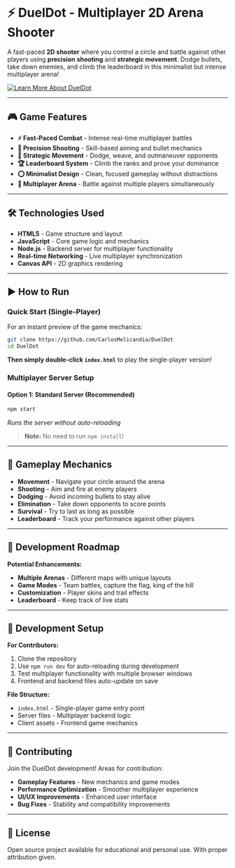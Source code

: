 # ⚡ DuelDot - Multiplayer 2D Arena Shooter

A fast-paced **2D shooter** where you control a circle and battle against other players using **precision shooting** and **strategic movement**. Dodge bullets, take down enemies, and climb the leaderboard in this minimalist but intense multiplayer arena!

[![Learn More About DuelDot](https://img.shields.io/badge/View-Learn%20More%20About%20DuelDot-blue?style=for-the-badge&logo=book)](https://heyzine.com/flip-book/79af9d0238.html#page/7)

---

## 🎮 Game Features

- **⚡ Fast-Paced Combat** - Intense real-time multiplayer battles
- **🎯 Precision Shooting** - Skill-based aiming and bullet mechanics
- **🏃 Strategic Movement** - Dodge, weave, and outmaneuver opponents
- **🏆 Leaderboard System** - Climb the ranks and prove your dominance
- **⭕ Minimalist Design** - Clean, focused gameplay without distractions
- **👥 Multiplayer Arena** - Battle against multiple players simultaneously

---

## 🛠 Technologies Used

- **HTML5** - Game structure and layout
- **JavaScript** - Core game logic and mechanics
- **Node.js** - Backend server for multiplayer functionality
- **Real-time Networking** - Live multiplayer synchronization
- **Canvas API** - 2D graphics rendering

---

## ▶️ How to Run

### Quick Start (Single-Player)
For an instant preview of the game mechanics:

```bash
git clone https://github.com/CarlosMelicandia/DuelDot
cd DuelDot
```

**Then simply double-click `index.html`** to play the single-player version!

### Multiplayer Server Setup

#### Option 1: Standard Server (Recommended)
```bash
npm start
```
*Runs the server without auto-reloading*
> **Note:** No need to run `npm install`!

---

## 🎯 Gameplay Mechanics

- **Movement** - Navigate your circle around the arena
- **Shooting** - Aim and fire at enemy players
- **Dodging** - Avoid incoming bullets to stay alive
- **Elimination** - Take down opponents to score points
- **Survival** - Try to last as long as possible
- **Leaderboard** - Track your performance against other players

---

## 🚀 Development Roadmap

**Potential Enhancements:**
- **Multiple Arenas** - Different maps with unique layouts
- **Game Modes** - Team battles, capture the flag, king of the hill
- **Customization** - Player skins and trail effects
- **Leaderboard** - Keep track of live stats 

---

## 🔧 Development Setup

**For Contributors:**
1. Clone the repository
2. Use `npm run dev` for auto-reloading during development
3. Test multiplayer functionality with multiple browser windows
4. Frontend and backend files auto-update on save

**File Structure:**
- `index.html` - Single-player game entry point
- Server files - Multiplayer backend logic
- Client assets - Frontend game mechanics

---

## 🤝 Contributing

Join the DuelDot development! Areas for contribution:
- **Gameplay Features** - New mechanics and game modes
- **Performance Optimization** - Smoother multiplayer experience
- **UI/UX Improvements** - Enhanced user interface
- **Bug Fixes** - Stability and compatibility improvements
  
---

## 📝 License

Open source project available for educational and personal use. With proper attribution given.
